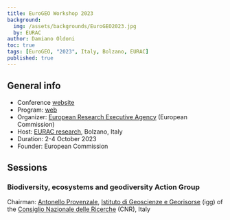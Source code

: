 ```yaml
---
title: EuroGEO Workshop 2023
background:
  img: /assets/backgrounds/EuroGEO2023.jpg
  by: EURAC
author: Damiano Oldoni
toc: true
tags: [EuroGEO, "2023", Italy, Bolzano, EURAC]
published: true
---
```


## General info

- Conference [website](https://egw2023.eurac.edu/)
- Program: [web](https://egw2023.eurac.edu/program-outline)
- Organizer: [European Research Executive Agency](https://rea.ec.europa.eu/index_en) (European Commission)
- Host: [EURAC research](https://www.eurac.edu/en), Bolzano, Italy
- Duration: 2-4 October 2023
- Founder: European Commission

## Sessions

### Biodiversity, ecosystems and geodiversity Action Group

Chairman: [Antonello Provenzale](https://www.igg.cnr.it/en/organization/igg-personnel/antonello-provenzale/), [Istituto di Geoscienze e Georisorse](https://www.igg.cnr.it/en/) (igg) of the [Consiglio Nazionale delle Ricerche](https://www.cnr.it/en/) (CNR), Italy
